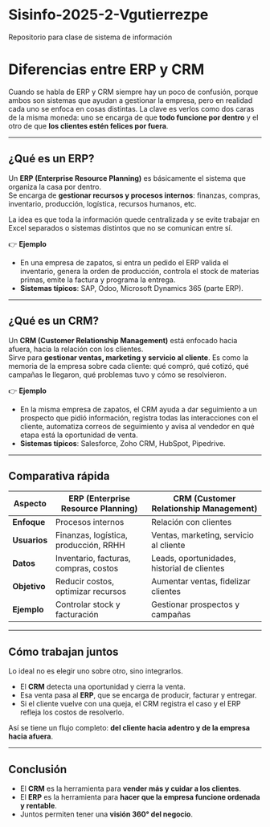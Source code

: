 # Sisinfo-2025-2-Vgutierrezpe
Repositorio para clase de sistema de información 

# Diferencias entre ERP y CRM

Cuando se habla de ERP y CRM siempre hay un poco de confusión, porque ambos son sistemas que ayudan a gestionar la empresa, pero en realidad cada uno se enfoca en cosas distintas. La clave es verlos como dos caras de la misma moneda: uno se encarga de que **todo funcione por dentro** y el otro de que **los clientes estén felices por fuera**.

---

## ¿Qué es un ERP?

Un **ERP (Enterprise Resource Planning)** es básicamente el sistema que organiza la casa por dentro.  
Se encarga de **gestionar recursos y procesos internos**: finanzas, compras, inventario, producción, logística, recursos humanos, etc.  

La idea es que toda la información quede centralizada y se evite trabajar en Excel separados o sistemas distintos que no se comunican entre sí.

👉 **Ejemplo**  
- En una empresa de zapatos, si entra un pedido el ERP valida el inventario, genera la orden de producción, controla el stock de materias primas, emite la factura y programa la entrega.  
- **Sistemas típicos**: SAP, Odoo, Microsoft Dynamics 365 (parte ERP).

---

## ¿Qué es un CRM?

Un **CRM (Customer Relationship Management)** está enfocado hacia afuera, hacia la relación con los clientes.  
Sirve para **gestionar ventas, marketing y servicio al cliente**. Es como la memoria de la empresa sobre cada cliente: qué compró, qué cotizó, qué campañas le llegaron, qué problemas tuvo y cómo se resolvieron.

👉 **Ejemplo**  
- En la misma empresa de zapatos, el CRM ayuda a dar seguimiento a un prospecto que pidió información, registra todas las interacciones con el cliente, automatiza correos de seguimiento y avisa al vendedor en qué etapa está la oportunidad de venta.  
- **Sistemas típicos**: Salesforce, Zoho CRM, HubSpot, Pipedrive.

---

## Comparativa rápida

| Aspecto   | ERP (Enterprise Resource Planning) | CRM (Customer Relationship Management) |
|-----------|-------------------------------------|-----------------------------------------|
| **Enfoque** | Procesos internos | Relación con clientes |
| **Usuarios** | Finanzas, logística, producción, RRHH | Ventas, marketing, servicio al cliente |
| **Datos** | Inventario, facturas, compras, costos | Leads, oportunidades, historial de clientes |
| **Objetivo** | Reducir costos, optimizar recursos | Aumentar ventas, fidelizar clientes |
| **Ejemplo** | Controlar stock y facturación | Gestionar prospectos y campañas |

---

## Cómo trabajan juntos

Lo ideal no es elegir uno sobre otro, sino integrarlos.  

- El **CRM** detecta una oportunidad y cierra la venta.  
- Esa venta pasa al **ERP**, que se encarga de producir, facturar y entregar.  
- Si el cliente vuelve con una queja, el CRM registra el caso y el ERP refleja los costos de resolverlo.  

Así se tiene un flujo completo: **del cliente hacia adentro y de la empresa hacia afuera**.

---

## Conclusión

- El **CRM** es la herramienta para **vender más y cuidar a los clientes**.  
- El **ERP** es la herramienta para **hacer que la empresa funcione ordenada y rentable**.  
- Juntos permiten tener una **visión 360° del negocio**.  
